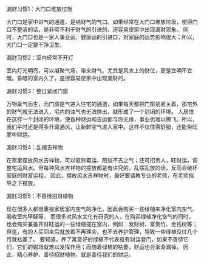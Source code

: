 漏财习惯1：大门口堆放垃圾

大门口是家中进气的通道，是纳财气的气口。如果经常在大门口堆放垃圾，使得门口不整洁的话，是非常不利于财气的引进的，还容易使家中出现漏财现象。
同时，大门口也是一家人事业运、健康运的引进口，对家庭的运势影响很大；所以，大门口一定要干净卫生。


漏财习惯2：室内经常不开灯

室内灯光明亮，可以凝聚气场，带来财气。尤其是风水上的财位，更是宜明不宜暗。昏暗的室内久了，是很容易使家中出现漏财的。
 

漏财习惯3：整日紧闭门窗

万物禀气而生，而门窗是气进入住宅的通道，如果每天都把门窗紧紧关着，那宅外的财气就无法进入，宅内的浊气也无法排出，就形成了一个封闭的环境。
人居住在这样一个封闭的环境，使各种财运和吉运都与你无缘，事业也难以腾飞。所以，我们平时还是得多开窗通风，让新鲜空气进入家中。这样不仅住得舒服，还能带旺家中财运。


漏财习惯4：乱摆吉祥物

在家里摆放风水吉祥物，可以驱除霉运、阻挡不吉之气；还可招贵人，旺财运，调整宅运风水。但每种风水吉祥物的摆放都是有讲究的，乱摆乱放的话，反而会破坏家庭的财富运程。 
因此，摆放风水吉祥物时，最好要请教专业的老师，在老师指导之下摆放。


漏财习惯5：不善待招财植物

现在很多人都很重视家居室内空气的净化，因此会购买一些绿植来净化室内空气、吸收室内甲醛等。
而很多对风水文化有研究的人，在购买绿植净化空气的同时，也会购买兼备开财旺运的一些绿植摆在室内，例如：发财树、富贵竹、金钱树等；
但是，有的人买回来后就放着不再理会，也不去养护管理，导致一些绿植没过几个月就枯萎了。
要知道，养了寓意好的绿植不代表就有财运登门，如果不善待它们，它们的磁场就难以发挥作用；而随着绿植的枯萎，财运也会渐渐漏掉。
因此，精心养护、善待招财植物，就是善待我们的财运。